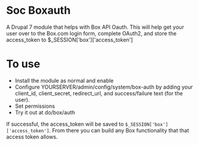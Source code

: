 Soc Boxauth
===========

A Drupal 7 module that helps with Box API Oauth. This will help get your user over to the Box.com login form,
complete OAuth2, and store the access_token to $_SESSION['box']['access_token']


# To use
- Install the module as normal and enable
- Configure YOURSERVER/admin/config/system/box-auth by adding your client_id, client_secret, redirect_url, and success/failure text (for the user).
- Set permissions
- Try it out at do/box/auth

If successful, the access_token will be saved to `$_SESSION['box']['access_token']`. From there you can build any Box
functionality that that access token allows.